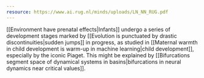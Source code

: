 ```yaml
---
resource: https://www.ai.rug.nl/minds/uploads/LN_NN_RUG.pdf
---
```


[[Environment have prenatal effects|Infants]] undergo a series of development stages marked by [[Evolution is punctuated by drastic discontinuities|sudden jumps]] in progress, as studied in [[Maternal warmth in child development is warm-up in machine learning|child development]], especially by the iconic Piaget. This might be explained by [[Bifurcations segment space of dynamical systems in basins|bifurcations in neural dynamics near critical values]].